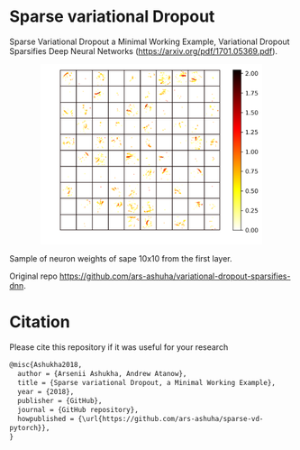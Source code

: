 # Sparse variational Dropout

Sparse Variational Dropout a Minimal Working Example, Variational Dropout Sparsifies Deep Neural Networks (https://arxiv.org/pdf/1701.05369.pdf).


<p align="center">
<img height="320" src="neurons.png"/>
</p>
Sample of neuron weights of sape  10x10 from the first layer.

Original repo https://github.com/ars-ashuha/variational-dropout-sparsifies-dnn. 

# Citation
Please cite this repository if it was useful for your research

```
@misc{Ashukha2018,
  author = {Arsenii Ashukha, Andrew Atanow},
  title = {Sparse variational Dropout, a Minimal Working Example},
  year = {2018},
  publisher = {GitHub},
  journal = {GitHub repository},
  howpublished = {\url{https://github.com/ars-ashuha/sparse-vd-pytorch}},
}
``` 
